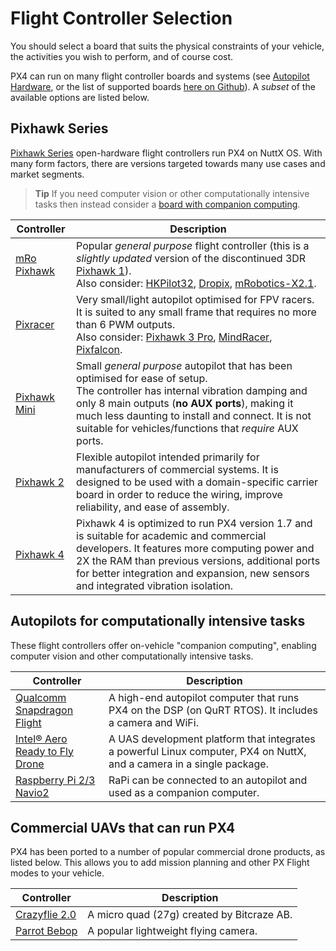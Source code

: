 # Flight Controller Selection

You should select a board that suits the physical constraints of your vehicle, the activities you wish to perform, and of course cost.

PX4 can run on many flight controller boards and systems (see [Autopilot Hardware](../flight_controller/README.md), or the list of supported boards [here on Github](https://github.com/PX4/Firmware/#supported-hardware)). A *subset* of the available options are listed below. 

## Pixhawk Series

[Pixhawk Series](../flight_controller/pixhawk_series.md) open-hardware flight controllers run PX4 on NuttX OS. With many form factors, there are versions targeted towards many use cases and market segments. 

> **Tip** If you need computer vision or other computationally intensive tasks then instead consider a [board with companion computing](#autopilots-for-computationally-intensive-tasks).

Controller | Description
--- | ---
[mRo Pixhawk](../flight_controller/mro_pixhawk.md) | Popular *general purpose* flight controller (this is a *slightly updated* version of the discontinued 3DR [Pixhawk 1](../flight_controller/pixhawk.md)). <br>Also consider: [HKPilot32](../flight_controller/HKPilot32.md), [Dropix](../flight_controller/dropix.md), [mRobotics-X2.1](../flight_controller/mro_x2.1.md).
[Pixracer](../flight_controller/pixracer.md) | Very small/light autopilot optimised for FPV racers. It is suited to any small frame that requires no more than 6 PWM outputs. <br>Also consider:  [Pixhawk 3 Pro](../flight_controller/pixhawk3_pro.md), [MindRacer](../flight_controller/mindracer.md), [Pixfalcon](../flight_controller/pixfalcon.md).
[Pixhawk Mini](../flight_controller/pixhawk_mini.md) | Small *general purpose* autopilot that has been optimised for ease of setup.<br>The controller has internal vibration damping and only 8 main outputs (**no AUX ports**), making it much less daunting to install and connect. It is not suitable for vehicles/functions that *require* AUX ports.
[Pixhawk 2](../flight_controller/pixhawk-2.md) | Flexible autopilot intended primarily for manufacturers of commercial systems. It is designed to be used with a domain-specific carrier board in order to reduce the wiring, improve reliability, and ease of assembly.
[Pixhawk 4](../flight_controller/pixhawk4.md) | Pixhawk 4 is optimized to run PX4 version 1.7 and is suitable for academic and commercial developers. It features more computing power and 2X the RAM than previous versions, additional ports for better integration and expansion, new sensors and integrated vibration isolation.



## Autopilots for computationally intensive tasks

These flight controllers offer on-vehicle "companion computing", enabling computer vision and other computationally intensive tasks.

Controller | Description
--- | ---
[Qualcomm Snapdragon Flight](../flight_controller/snapdragon_flight.md) | A high-end autopilot computer that runs PX4 on the DSP (on QuRT RTOS). It includes a camera and WiFi.
[Intel® Aero Ready to Fly Drone](../flight_controller/intel_aero.md) | A UAS development platform that integrates a powerful Linux computer, PX4 on NuttX, and a camera in a single package.
[Raspberry Pi 2/3 Navio2](../flight_controller/raspberry_pi_navio2.md) | RaPi can be connected to an autopilot and used as a companion computer.


## Commercial UAVs that can run PX4

PX4 has been ported to a number of popular commercial drone products, as listed below. This allows you to add mission planning and other PX Flight modes to your vehicle. 

Controller | Description
--- | ---
[Crazyflie 2.0](../flight_controller/crazyflie2.md) | A micro quad (27g) created by Bitcraze AB. 
[Parrot Bebop](../flight_controller/bebop.md) | A popular lightweight flying camera.

